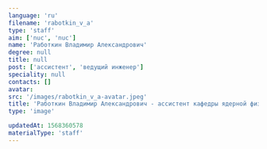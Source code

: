 ```yaml
---
language: 'ru'
filename: 'rabotkin_v_a'
type: 'staff'
aim: ['nuc', 'nuc']
name: 'Работкин Владимир Александрович'
degree: null
title: null
post: ['ассистент', 'ведущий инженер']
speciality: null
contacts: []
avatar:
src: '/images/rabotkin_v_a-avatar.jpeg'
title: 'Работкин Владимир Александрович - ассистент кафедры ядерной физики'
type: 'image'

updatedAt: 1568360578
materialType: 'staff'
---
```


